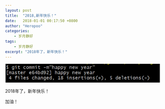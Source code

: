 ```yaml
---
layout: post
title:  "2018,新年快乐！"
date:   2018-01-01 00:17:50 +0800
author: "Heropoo"
categories: 
    - 岁月静好
tags:
    - 岁月静好
excerpt: "2018年了，新年快乐！"
---
```


![example-pic](/assets/images/20180101000832.png)

2018年了，新年快乐！

加油！
